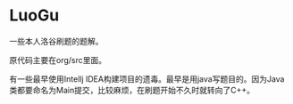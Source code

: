 # LuoGu
一些本人洛谷刷题的题解。

原代码主要在org/src里面。

有一些最早使用Intellj IDEA构建项目的遗毒。最早是用java写题目的。因为Java类都要命名为Main提交，比较麻烦，在刷题开始不久时就转向了C++。
